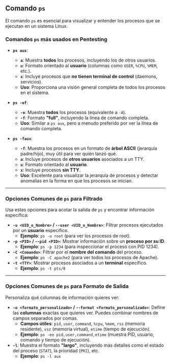 ## Comando `ps`

El comando `ps` es esencial para visualizar y entender los procesos que se ejecutan en un sistema Linux.

### **Comandos `ps` más usados en Pentesting**

* **`ps aux`**:
    * **`a`**: Muestra **todos** los procesos, incluyendo los de otros usuarios.
    * **`u`**: Formato orientado al **usuario** (columnas como `USER`, `%CPU`, `%MEM`, etc.).
    * **`x`**: Incluye procesos que **no tienen terminal de control** (daemons, servicios).
    * **Uso**: Proporciona una visión general completa de todos los procesos en el sistema.

* **`ps -ef`**:
    * **`-e`**: Muestra **todos** los procesos (equivalente a `-A`).
    * **`-f`**: Formato **"full"**, incluyendo la línea de comando completa.
    * **Uso**: Similar a `ps aux`, pero a menudo preferido por ver la línea de comando completa.

* **`ps -faux`**:
    * **`-f`**: Muestra los procesos en un formato de **árbol ASCII** (jerarquía padre/hijo), muy útil para ver quién lanzó qué.
    * **`a`**: Incluye procesos de **otros usuarios** asociados a un TTY.
    * **`u`**: Formato orientado al **usuario**.
    * **`x`**: Incluye procesos **sin TTY**.
    * **Uso**: Excelente para visualizar la jerarquía de procesos y detectar anomalías en la forma en que los procesos se inician.

---

### **Opciones Comunes de `ps` para Filtrado**

Usa estas opciones para acotar la salida de `ps` y encontrar información específica:

* **`-u <UID_o_Nombre>` / `--user <UID_o_Nombre>`**: Filtrar procesos ejecutados por un **usuario** específico.
    * **Ejemplo**: `ps -u root` (para ver los procesos de root).
* **`-p <PID>` / `--pid <PID>`**: Mostrar información sobre un **proceso por su ID**.
    * **Ejemplo**: `ps -p 1234` (para inspeccionar el proceso con PID 1234).
* **`-C <Comando>`**: Filtrar por el **nombre del comando** del proceso.
    * **Ejemplo**: `ps -C apache2` (para ver todos los procesos de Apache).
* **`-t <TTY>`**: Mostrar procesos asociados a un **terminal** específico.
    * **Ejemplo**: `ps -t pts/0`

---

### **Opciones Comunes de `ps` para Formato de Salida**

Personaliza qué columnas de información quieres ver:

* **`-o <formato_personalizado>` / `--format <formato_personalizado>`**: Define las **columnas** exactas que quieres ver. Puedes combinar nombres de campos separados por comas.
    * **Campos útiles**: `pid`, `user`, `command`, `%cpu`, `%mem`, `rss` (memoria residente), `vsz` (memoria virtual), `etime` (tiempo de ejecución).
    * **Ejemplo**: `ps -eo pid,user,command,etime` (muestra PID, usuario, comando y tiempo de ejecución).
* **`-l`**: Muestra el formato **"largo"**, incluyendo más detalles como el estado del proceso (`STAT`), la prioridad (`PRI`), etc.
    * **Ejemplo**: `ps -l aux`